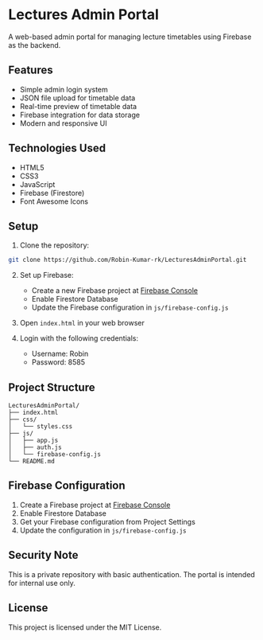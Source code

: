 # Lectures Admin Portal

A web-based admin portal for managing lecture timetables using Firebase as the backend.

## Features

- Simple admin login system
- JSON file upload for timetable data
- Real-time preview of timetable data
- Firebase integration for data storage
- Modern and responsive UI

## Technologies Used

- HTML5
- CSS3
- JavaScript
- Firebase (Firestore)
- Font Awesome Icons

## Setup

1. Clone the repository:
```bash
git clone https://github.com/Robin-Kumar-rk/LecturesAdminPortal.git
```

2. Set up Firebase:
   - Create a new Firebase project at [Firebase Console](https://console.firebase.google.com/)
   - Enable Firestore Database
   - Update the Firebase configuration in `js/firebase-config.js`

3. Open `index.html` in your web browser

4. Login with the following credentials:
   - Username: Robin
   - Password: 8585

## Project Structure

```
LecturesAdminPortal/
├── index.html
├── css/
│   └── styles.css
├── js/
│   ├── app.js
│   ├── auth.js
│   └── firebase-config.js
└── README.md
```

## Firebase Configuration

1. Create a Firebase project at [Firebase Console](https://console.firebase.google.com/)
2. Enable Firestore Database
3. Get your Firebase configuration from Project Settings
4. Update the configuration in `js/firebase-config.js`

## Security Note

This is a private repository with basic authentication. The portal is intended for internal use only.

## License

This project is licensed under the MIT License. 